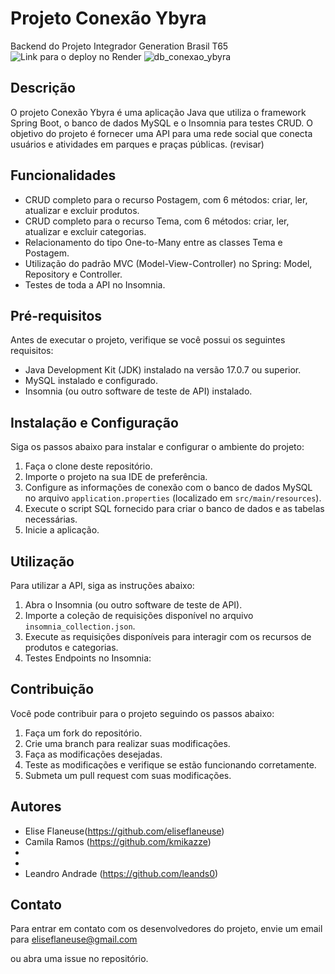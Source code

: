 # Projeto Conexão Ybyra 
Backend do Projeto Integrador Generation Brasil T65
![Link para o deploy no Render](https://conexaoybyra.onrender.com)
![db_conexao_ybyra](https://github.com/Conexao-Ybyra/backend/assets/113945437/64b2f7b2-571f-4449-a2ef-99a91fd8c655)

## Descrição
O projeto Conexão Ybyra é uma aplicação Java que utiliza o framework Spring Boot, o banco de dados MySQL e o Insomnia para testes CRUD. 
O objetivo do projeto é fornecer uma API para uma rede social que conecta usuários e atividades em parques e praças públicas. (revisar)

## Funcionalidades
- CRUD completo para o recurso Postagem, com 6 métodos: criar, ler, atualizar e excluir produtos.
- CRUD completo para o recurso Tema, com 6 métodos: criar, ler, atualizar e excluir categorias.
- Relacionamento do tipo One-to-Many entre as classes Tema e Postagem.
- Utilização do padrão MVC (Model-View-Controller) no Spring: Model, Repository e Controller.
- Testes de toda a API no Insomnia.

## Pré-requisitos
Antes de executar o projeto, verifique se você possui os seguintes requisitos:
- Java Development Kit (JDK) instalado na versão 17.0.7 ou superior.
- MySQL instalado e configurado.
- Insomnia (ou outro software de teste de API) instalado.

## Instalação e Configuração
Siga os passos abaixo para instalar e configurar o ambiente do projeto:

1. Faça o clone deste repositório.
2. Importe o projeto na sua IDE de preferência.
3. Configure as informações de conexão com o banco de dados MySQL no arquivo `application.properties` (localizado em `src/main/resources`).
4. Execute o script SQL fornecido para criar o banco de dados e as tabelas necessárias.
5. Inicie a aplicação.

## Utilização
Para utilizar a API, siga as instruções abaixo:

1. Abra o Insomnia (ou outro software de teste de API).
2. Importe a coleção de requisições disponível no arquivo `insomnia_collection.json`.
3. Execute as requisições disponíveis para interagir com os recursos de produtos e categorias.
4. Testes Endpoints no Insomnia:

## Contribuição
Você pode contribuir para o projeto seguindo os passos abaixo:

1. Faça um fork do repositório.
2. Crie uma branch para realizar suas modificações.
3. Faça as modificações desejadas.
4. Teste as modificações e verifique se estão funcionando corretamente.
5. Submeta um pull request com suas modificações.

## Autores

- Elise Flaneuse(https://github.com/eliseflaneuse)
- Camila Ramos (https://github.com/kmikazze)
-
-
- Leandro Andrade (https://github.com/leands0)

## Contato
Para entrar em contato com os desenvolvedores do projeto, envie um email para [eliseflaneuse@gmail.com](mailto:eliseflaneuse@gmail.com)





ou abra uma issue no repositório.
